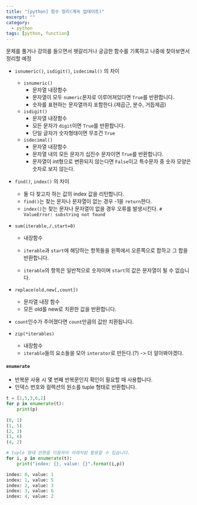 ```yaml
---
title: "[python] 함수 정리(계속 업데이트)"
excerpt: ""
category:
  - python
tags: [python, function]
---
```


문제를 풀거나 강의를 들으면서 헷갈리거나 궁금한 함수를 기록하고 나중에 찾아보면서 정리할 예정

- `isnumeric()`, `isdigit()`, `isdecimal()` 의 차이

  - `isnumeric()`
    - 문자열 내장함수
    - 문자열이 모두 `numeric`문자로 이루어져있다면 `True`를 반환합니다.
    - 숫자를 표현하는 문자열까지 포함한다.(제곱근, 분수, 거듭제곱)
  - `isdigit()`
    - 문자열 내장함수
    - 모든 문자가 `digit`이면 `True`를 반환합니다.
    - 단일 글자가 숫자형태이면 무조건 `True`
  - `isdecimal()`
    - 문자열 내장함수
    - 문자열 내의 모든 문자가 십진수 문자이면 `True`를 반환합니다.
    - 문자열이 int형으로 변환되지 않는다면 `False`이고 특수문자 중 숫자 모양은 숫자로 보지 않는다.

- `find()`, `index()` 의 차이

  - 둘 다 찾고자 하는 값의 index 값을 리턴합니다.
  - `find()`는 찾는 문자나 문자열이 없는 경우 -1을 `return`한다.
  - `index()`는 찾는 문자나 문자열이 없을 경우 오류를 발생시킨다.
    `# ValueError: substring not found`

- `sum(iterable,/,start=0)`

  - 내장함수

  - `iterable`과 `start`에 해당하는 항목들을 왼쪽에서 오른쪽으로 합하고 그 합을 반환합니다.
  - `iterable`의 항목은 일반적으로 숫자이며 `start`의 값은 문자열이 될 수 없습니다.

- `replace(old,new[,count])`

  - 문자열 내장 함수
  - 모든 old를 new로 치환한 값을 반환합니다.
- `count`인수가 주어졌다면 `count`만큼의 값만 치환됩니다.
- `zip(*iterables)`

  - 내장함수
  - `iterable`들의 요소들을 모아 `interator`로 만든다.(?) -> 더 알아봐야겠다.

#### `enumerate`

- 반복문 사용 시 몇 번째 반복문인지 확인이 필요할 때 사용합니다.
- 인덱스 번호와 컬렉션의 원소를 tuple 형태로 반환합니다.

```python
t = [1,5,3,6,2]
for p in enumerate(t):
    print(p)
    
(0, 1)
(1, 5)
(2, 3)
(3, 6)
(4, 2)

# tuple 형태 반환을 이용하여 아래처럼 활용할 수 있습니다.
for i, p in enumerate(t):
    print("index: {}, value: {}".format(i,p))

index: 0, value: 1
index: 1, value: 5
index: 2, value: 3
index: 3, value: 6
index: 4, value: 2
```

